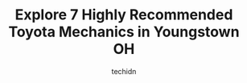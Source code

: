 ---
layout: ampstory
image: https://images.unsplash.com/photo-1596157783372-71ada8d5836b?ixlib=rb-4.0.3&ixid=MnwxMjA3fDB8MHxwaG90by1wYWdlfHx8fGVufDB8fHx8&auto=format&fit=crop&w=640&h=853&q=80
author: techidn
featured: false
description: Entrust your vehicle to the 7 best Toyota Mechanic in Youngstown OH, USA and experience the difference they can make. With their extensive knowledge, state-of-the-art facilities, and commitm
title: Explore 7 Highly Recommended Toyota Mechanics in Youngstown OH
cover:
   title: Explore 7 Highly Recommended Toyota Mechanics in Youngstown OH
   subtitle: Rickpate
   background: https://images.unsplash.com/photo-1596157783372-71ada8d5836b?ixlib=rb-4.0.3&ixid=MnwxMjA3fDB8MHxwaG90by1wYWdlfHx8fGVufDB8fHx8&auto=format&fit=crop&w=640&h=853&q=80

pages: 
 - layout: thirds
   top: <h1>#1 Christmas Automotive Repair</h1>
   bottom: "<p>I want to say they are amazing and helped me with an emergency I had with my car. They have the best prices in town and they are honest.</p>"
   background: https://www.knot35.com/toplist/wp-content/uploads/2023/06/best-toyota-mechanic-1-in-youngstown-oh-1685837672.jpeg
   backgroundblur: true
 - layout: thirds
   top: <h1>#2 Master Auto Repair</h1>
   bottom: "<p>309 W Midlothian Blvd, Youngstown, OH 44511, United States</p>"
   background: https://www.knot35.com/toplist/wp-content/uploads/2023/06/best-toyota-mechanic-2-in-youngstown-oh-1685837672.jpeg
   cta:
      link: https://www.knot35.com/toplist/explore-7-highly-recommended-toyota-mechanics-in-youngstown-oh/
      text: Explore 7 Highly Recommended Toyota Mechanics in Youngstown OH
 - layout: thirds
   top: <h1>#3 Giura Auto Repair Inc.</h1>
   bottom: "<p>1757 E Midlothian Blvd, Youngstown, OH 44502, United States</p>"
   background: https://www.knot35.com/toplist/wp-content/uploads/2023/06/best-toyota-mechanic-3-in-youngstown-oh-1685837673.jpeg
   cta:
      link: https://www.knot35.com/toplist/explore-7-highly-recommended-toyota-mechanics-in-youngstown-oh/
      text: Explore 7 Highly Recommended Toyota Mechanics in Youngstown OH
 - layout: thirds
   top: <h1>#4 Mikes Complete Car Shop</h1>
   bottom: "<p>3023 Market St, Youngstown, OH 44507, United States</p>"
   background: https://images.unsplash.com/photo-1614648718611-0635f29016cb?ixlib=rb-4.0.3&ixid=MnwxMjA3fDB8MHxwaG90by1wYWdlfHx8fGVufDB8fHx8&auto=format&fit=crop&w=640&h=853&q=80
   cta:
      link: https://www.knot35.com/toplist/explore-7-highly-recommended-toyota-mechanics-in-youngstown-oh/
      text: Explore 7 Highly Recommended Toyota Mechanics in Youngstown OH
 - layout: thirds
   top: <h1>#5 Partners Auto Repair Shop</h1>
   bottom: "<p>37 Steel St, Youngstown, OH 44509, United States</p>"
   background: https://images.unsplash.com/photo-1546497974-b213c9efb599?ixlib=rb-4.0.3&ixid=MnwxMjA3fDB8MHxwaG90by1wYWdlfHx8fGVufDB8fHx8&auto=format&fit=crop&w=640&h=853&q=80
   cta:
      link: https://www.knot35.com/toplist/explore-7-highly-recommended-toyota-mechanics-in-youngstown-oh/
      text: Explore 7 Highly Recommended Toyota Mechanics in Youngstown OH
 - layout: thirds
   top: <h1>#6 Automotive Repair & Diagnostics</h1>
   bottom: "<p>37 N Meridian Rd, Youngstown, OH 44509, United States</p>"
   background: https://images.unsplash.com/photo-1533998839656-76f5e4b2bccb?ixlib=rb-4.0.3&ixid=MnwxMjA3fDB8MHxwaG90by1wYWdlfHx8fGVufDB8fHx8&auto=format&fit=crop&w=640&h=853&q=80
   cta:
      link: https://www.knot35.com/toplist/explore-7-highly-recommended-toyota-mechanics-in-youngstown-oh/
      text: Explore 7 Highly Recommended Toyota Mechanics in Youngstown OH
 - layout: thirds
   top: <h1>#7 Xpress Auto Repair</h1>
   bottom: "<p>760 Mahoning Ave, Youngstown, OH 44502, United States</p>"
   background: https://images.unsplash.com/photo-1564951434112-64d74cc2a2d7?ixlib=rb-4.0.3&ixid=MnwxMjA3fDB8MHxwaG90by1wYWdlfHx8fGVufDB8fHx8&auto=format&fit=crop&w=640&h=853&q=80
   cta:
      link: https://www.knot35.com/toplist/explore-7-highly-recommended-toyota-mechanics-in-youngstown-oh/
      text: Explore 7 Highly Recommended Toyota Mechanics in Youngstown OH
 - layout: thirds
   middle: Continue reading...
   background: https://images.unsplash.com/photo-1574169208507-84376144848b?ixlib=rb-4.0.3&ixid=MnwxMjA3fDB8MHxwaG90by1wYWdlfHx8fGVufDB8fHx8&auto=format&fit=crop&w=640&h=853&q=80
   cta:
      link: https://www.knot35.com/toplist/explore-7-highly-recommended-toyota-mechanics-in-youngstown-oh/
      text: Explore 7 Highly Recommended Toyota Mechanics in Youngstown OH
      
---